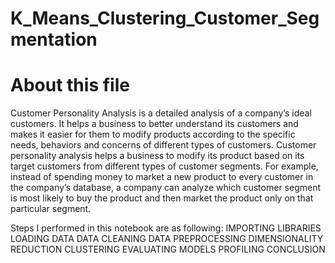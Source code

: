 # K_Means_Clustering_Customer_Segmentation

# About this file
Customer Personality Analysis is a detailed analysis of a company’s ideal customers. It helps a business to better understand its customers and makes it easier for them to modify products according to the specific needs, behaviors and concerns of different types of customers.
Customer personality analysis helps a business to modify its product based on its target customers from different types of customer segments. For example, instead of spending money to market a new product to every customer in the company’s database, a company can analyze which customer segment is most likely to buy the product and then market the product only on that particular segment.

Steps I performed in this notebook are as following:
IMPORTING LIBRARIES
LOADING DATA
DATA CLEANING
DATA PREPROCESSING
DIMENSIONALITY REDUCTION
CLUSTERING
EVALUATING MODELS
PROFILING
CONCLUSION

